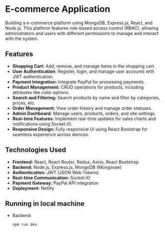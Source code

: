 # E-commerce Application

Building a e-commerce platform using MongoDB, Express.js, React, and Node.js. This platform features role-based access control (RBAC), allowing administrators and users with different permissions to manage and interact with the system.

## Features

- **Shopping Cart:** Add, remove, and manage items in the shopping cart.
- **User Authentication:** Register, login, and manage user accounts with JWT authentication.
- **Payment Integration:** Integrate PayPal for processing payments.
- **Product Management:** CRUD operations for products, including attributes like color options.
- **Search and Filtering:** Search products by name and filter by categories, prices, etc.
- **Order Management:** View order history and manage order statuses.
- **Admin Dashboard:** Manage users, products, orders, and site settings.
- **Real-time Features:** Implement real-time updates for sales charts and notifications using Socket.IO.
- **Responsive Design:** Fully responsive UI using React Bootstrap for seamless experience across devices.

## Technologies Used

- **Frontend:** React, React Router, Redux, Axios, React Bootstrap
- **Backend:** Node.js, Express.js, MongoDB (Mongoose)
- **Authentication:** JWT (JSON Web Tokens)
- **Real-time Communication:** Socket.IO
- **Payment Gateway:** PayPal API integration
- **Deployment:** Netlify 


## Running in local machine

- Backend:
  ```shell
  npm run dev
  ```

